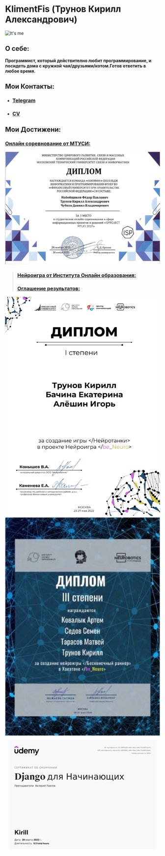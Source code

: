 # KlimentFis (Трунов Кирилл Александрович)

![It's me](https://i.pinimg.com/originals/68/6e/46/686e46b6844be0b1ee41d2f493a3f328.jpg)

## О себе:
**Программист, который действително любит программирование, и посидеть дома с кружкой чая/друзьями/котом.Готов ответить в любое время.**

## Мои Контакты:
- ### [Telegram](http://t.me/KlimentFis)
- ### [CV](https://hh.ru/resume/aed9097bff088a6ee40039ed1f3871554d344e)

## Мои Достижени:
### [Онлайн соревнование от МТУСИ:](https://github.com/KlimentFis/KIP)
![](Диплом.jpg)
> ### [Нейроигра от Института Онлайн образования:](https://drive.google.com/file/d/14cXQKAdb4eimwt6hJ8Uy4aF8Myw8-6df/view?usp=sharing)
> ### [Оглашение результатов:](https://vk.cc/cdT13r)
![](Ляяяяггушки.jpg)
![](Диплом.png)
![](Django_сертификат.jpg)
